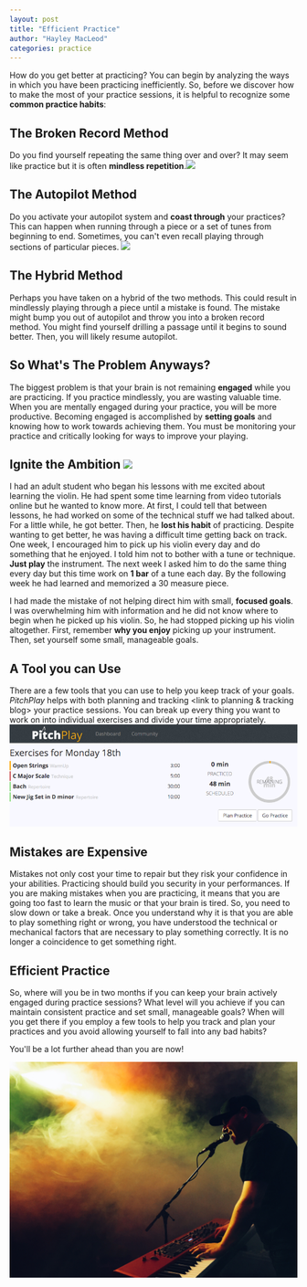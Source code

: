 ```yaml
---
layout: post
title: "Efficient Practice"
author: "Hayley MacLeod"
categories: practice
---
```


How do you get better at practicing? You can begin by analyzing the ways
in which you have been practicing inefficiently. So, before we discover how to
make the most of your practice sessions, it is helpful to recognize some __common
practice habits__:

## The Broken Record Method
Do you find yourself repeating the same thing over and over? It may seem like
practice but it is often __mindless repetition__.![](/assets/img/2016-04-22/record.jpeg)

## The Autopilot Method
Do you activate your autopilot system and __coast through__ your practices? This can happen
 when running through a piece or a set of tunes from beginning to end. Sometimes,
you can't even recall playing through sections of particular pieces. ![](/assets/img/2016-04-22/autopilot.jpeg)

## The Hybrid Method
Perhaps you have taken on a hybrid of the two methods. This could result in mindlessly playing through a piece until
a mistake is found. The mistake might bump you out of autopilot and throw you into a broken
record method. You might find yourself drilling a passage until it begins to sound better. Then, you will likely resume autopilot.

## So What's The Problem Anyways?
The biggest problem is that your brain is not remaining __engaged__ while you are
practicing. If you practice mindlessly, you are wasting valuable time.
 When you are mentally engaged during your practice, you will be more productive.
Becoming engaged is accomplished by __setting goals__ and knowing how to work
towards achieving them. You must be monitoring your practice and critically
looking for ways to improve your playing.

## Ignite the Ambition ![](/assets/img/2016-04-22/ignite.jpeg)

I had an adult student who began his lessons with me excited about learning the
violin. He had spent some time learning from video tutorials online but he wanted to know more.
At first, I could tell that between lessons, he had worked on some of the technical stuff we had talked
about. For a little while, he got better. Then, he __lost his habit__ of
practicing. Despite wanting to get better, he was having a difficult time getting back on track.
One week, I encouraged him to pick up his violin every day and do something that he enjoyed. I told him not to bother with a tune or technique. __Just play__ the instrument.
The next week I asked him to do the same thing every day but this time work on __1 bar__ of a tune each day. By the following week he had learned and memorized a 30 measure piece.

I had made the mistake of not helping direct him with small, __focused goals__. I was overwhelming him
with information and he did not know where to begin when he picked up his violin. So, he had stopped picking up his violin altogether. First, remember __why you enjoy__ picking up your instrument.
Then, set yourself some small, manageable goals.

## A Tool you can Use

There are a few tools that you can use to help you keep track of your
goals. _PitchPlay_ helps with both planning and tracking <link to planning & tracking blog>
your practice sessions. You can
break up every thing you want to work on into individual exercises and divide your time
appropriately.
![](/assets/img/2016-04-18/image5.png)

## Mistakes are Expensive

Mistakes not only cost your time to repair but they risk your confidence in your abilities.
Practicing should build you security in your performances. If you are making mistakes when you are
practicing, it means
that you are going too fast to learn the music or that your brain is tired. So, you need to
slow down or take a break. Once you understand why it is that you are able to play something right or wrong, you
have understood the technical or mechanical factors that are necessary to play something
correctly. It is no longer a coincidence to get something right.

## Efficient Practice

So, where will you be in two months if you can keep your brain actively engaged during practice sessions?
What level will you achieve if you can maintain consistent practice and
set small, manageable goals? When will you get there if you employ a few tools to help you track
and plan your practices and you avoid allowing yourself to fall into any bad habits?

You'll be a lot further ahead than you are now!

![](/assets/img/2016-04-22/perform.jpeg)
